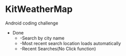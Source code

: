 # KitWeatherMap
Android coding challenge

* Done
  * -Search by city name
  * -Most recent search location loads automatically
  * -Recent Searches(No Click function)
